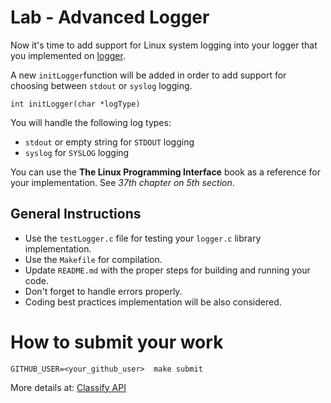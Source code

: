 Lab  - Advanced Logger
======================

Now it's time to add support for Linux system logging into your logger that you implemented on [logger](https://github.com/CodersSquad/ap-labs/tree/master/labs/logger).

A new `initLogger`function will be added in order to add support for choosing between `stdout` or `syslog` logging.

```
int initLogger(char *logType)
```

You will handle the following log types:
- `stdout` or empty string for `STDOUT` logging
- `syslog` for `SYSLOG` logging

You can use the **The Linux Programming Interface** book as a reference for your implementation. See *37th chapter on 5th section*.

General Instructions
--------------------
- Use the `testLogger.c` file for testing your `logger.c` library implementation.
- Use the `Makefile` for compilation.
- Update `README.md` with the proper steps for building and running your code.
- Don't forget to handle errors properly.
- Coding best practices implementation will be also considered.


How to submit your work
=======================
```
GITHUB_USER=<your_github_user>  make submit
```
More details at: [Classify API](../../classify.md)
